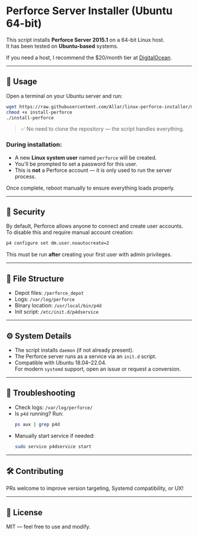 # Perforce Server Installer (Ubuntu 64-bit)

This script installs **Perforce Server 2015.1** on a 64-bit Linux host.  
It has been tested on **Ubuntu-based** systems.

If you need a host, I recommend the $20/month tier at [DigitalOcean](https://www.digitalocean.com/?refcode=070b959bc226).

---

## 🚀 Usage

Open a terminal on your Ubuntu server and run:

```bash
wget https://raw.githubusercontent.com/Allar/linux-perforce-installer/master/install-perforce
chmod +x install-perforce
./install-perforce
```

> ✅ No need to clone the repository — the script handles everything.

### During installation:
- A new **Linux system user** named `perforce` will be created.
- You'll be prompted to set a password for this user.
- This is **not** a Perforce account — it is only used to run the server process.

Once complete, reboot manually to ensure everything loads properly.

---

## 🔐 Security

By default, Perforce allows anyone to connect and create user accounts.  
To disable this and require manual account creation:

```bash
p4 configure set dm.user.noautocreate=2
```

This must be run **after** creating your first user with admin privileges.

---

## 📁 File Structure

- Depot files: `/perforce_depot`
- Logs: `/var/log/perforce`
- Binary location: `/usr/local/bin/p4d`
- Init script: `/etc/init.d/p4dservice`

---

## ⚙️ System Details

- The script installs `daemon` (if not already present).
- The Perforce server runs as a service via an `init.d` script.
- Compatible with Ubuntu 18.04–22.04.  
  For modern `systemd` support, open an issue or request a conversion.

---

## 🧰 Troubleshooting

- Check logs: `/var/log/perforce/`
- Is `p4d` running? Run:  
  ```bash
  ps aux | grep p4d
  ```
- Manually start service if needed:  
  ```bash
  sudo service p4dservice start
  ```

---

## 🛠 Contributing

PRs welcome to improve version targeting, Systemd compatibility, or UX!

---

## 📜 License

MIT — feel free to use and modify.
